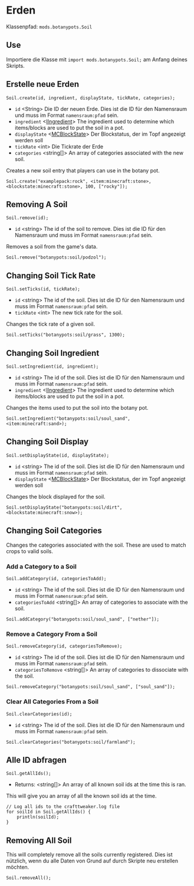 # Erden

Klassenpfad: `mods.botanypots.Soil`

## Use

Importiere die Klasse mit `import mods.botanypots.Soil;` am Anfang deines Skripts.

## Erstelle neue Erden

`Soil.create(id, ingredient, displayState, tickRate, categories);`

- `id` &lt;String> Die ID der neuen Erde. Dies ist die ID für den Namensraum und muss im Format `namensraum:pfad` sein.
- `ingredient` <[IIngredient](/vanilla/api/items/IIngredient)> The ingredient used to determine which items/blocks are used to put the soil in a pot.
- `displayState` <[MCBlockState](/vanilla/api/blocks/MCBlockState)> Der Blockstatus, der im Topf angezeigt werden soll
- `tickRate` &lt;int> Die Tickrate der Erde
- `categories` &lt;string[]> An array of categories associated with the new soil.

Creates a new soil entry that players can use in the botany pot.

```zenscript
Soil.create("examplepack:rock", <item:minecraft:stone>, <blockstate:minecraft:stone>, 100, ["rocky"]);
```

## Removing A Soil

`Soil.remove(id);`

- `id` &lt;string> The id of the soil to remove. Dies ist die ID für den Namensraum und muss im Format `namensraum:pfad` sein.

Removes a soil from the game's data.

```zenscript
Soil.remove("botanypots:soil/podzol");
```

## Changing Soil Tick Rate

`Soil.setTicks(id, tickRate);`

- `id` &lt;string> The id of the soil. Dies ist die ID für den Namensraum und muss im Format `namensraum:pfad` sein.
- `tickRate` &lt;int> The new tick rate for the soil.

Changes the tick rate of a given soil.

```zenscript
Soil.setTicks("botanypots:soil/grass", 1300);
```

## Changing Soil Ingredient

`Soil.setIngredient(id, ingredient);`

- `id` &lt;string> The id of the soil. Dies ist die ID für den Namensraum und muss im Format `namensraum:pfad` sein.
- `ingredient` <[IIngredient](/vanilla/api/items/IIngredient)> The ingredient used to determine which items/blocks are used to put the soil in a pot.

Changes the items used to put the soil into the botany pot.

```zenscript
Soil.setIngredient("botanypots:soil/soul_sand", <item:minecraft:sand>);
```

## Changing Soil Display

`Soil.setDisplayState(id, displayState);`

- `id` &lt;string> The id of the soil. Dies ist die ID für den Namensraum und muss im Format `namensraum:pfad` sein.
- `displayState` <[MCBlockState](/vanilla/api/blocks/MCBlockState)> Der Blockstatus, der im Topf angezeigt werden soll

Changes the block displayed for the soil.

```zenscript
Soil.setDisplayState("botanypots:soil/dirt", <blockstate:minecraft:snow>);
```

## Changing Soil Categories

Changes the categories associated with the soil. These are used to match crops to valid soils.

### Add a Category to a Soil

`Soil.addCategory(id, categoriesToAdd);`

- `id` &lt;string> The id of the soil. Dies ist die ID für den Namensraum und muss im Format `namensraum:pfad` sein.
- `categoriesToAdd` &lt;string[]> An array of categories to associate with the soil.

```zenscript
Soil.addCategory("botanypots:soil/soul_sand", ["nether"]);
```

### Remove a Category From a Soil

`Soil.removeCategory(id, categoriesToRemove);`

- `id` &lt;string> The id of the soil. Dies ist die ID für den Namensraum und muss im Format `namensraum:pfad` sein.
- `categoriesToRemove` &lt;string[]> An array of categories to dissociate with the soil.

```zenscript
Soil.removeCategory("botanypots:soil/soul_sand", ["soul_sand"]);
```

### Clear All Categories From a Soil

`Soil.clearCategories(id);`

- `id` &lt;string> The id of the soil. Dies ist die ID für den Namensraum und muss im Format `namensraum:pfad` sein.

```zenscript
Soil.clearCategories("botanypots:soil/farmland");
```

## Alle ID abfragen

`Soil.getAllIds();`

- Returns: &lt;string[]> An array of all known soil ids at the time this is ran.

This will give you an array of all the known soil ids at the time.

```zenscript
// Log all ids to the crafttweaker.log file
for soilId in Soil.getAllIds() {
    println(soilId);
}
```

## Removing All Soil

This will completely remove all the soils currently registered. Dies ist nützlich, wenn du alle Daten von Grund auf durch Skripte neu erstellen möchten.

```zenscript
Soil.removeAll();
```
